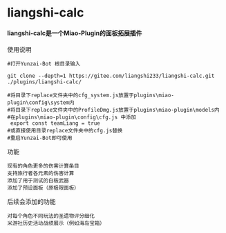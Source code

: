 # liangshi-calc

#### liangshi-calc是一个Miao-Plugin的面板拓展插件
使用说明
~~~~~~~~~~
#打开Yunzai-Bot 根目录输入

git clone --depth=1 https://gitee.com/liangshi233/liangshi-calc.git ./plugins/liangshi-calc/

#将目录下replace文件夹中的cfg_system.js放置于plugins\miao-plugin\config\system内
#将目录下replace文件夹中的ProfileDmg.js放置于plugins\miao-plugin\models内
#在plugins\miao-plugin\config\cfg.js 中添加
 export const teamLiang = true 
#或直接使用目录replace文件夹中的cfg.js替换
#重启Yunzai-Bot即可使用

~~~~~~~~~~
功能
~~~~~~~~~~
现有的角色更多的伤害计算条目
支持旅行者各元素的伤害计算
添加了用于测试的白板武器
添加了预设面板（原极限面板）
~~~~~~~~~~
后续会添加的功能
~~~~~~~~~~
对每个角色不同玩法的圣遗物评分细化
米游社历史活动战绩展示（例如海岛宝箱）
~~~~~~~~~~